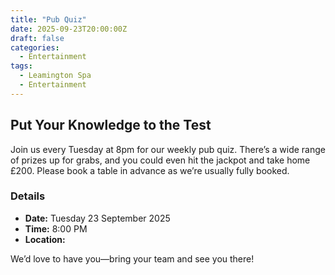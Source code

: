 ```yaml
---
title: "Pub Quiz"
date: 2025-09-23T20:00:00Z
draft: false
categories:
  - Entertainment
tags:
  - Leamington Spa
  - Entertainment
---
```


## Put Your Knowledge to the Test

Join us every Tuesday at 8pm for our weekly pub quiz. There’s a wide range of prizes up for grabs, and you could even hit the jackpot and take home £200. Please book a table in advance as we’re usually fully booked.

### Details
- **Date:** Tuesday 23 September 2025
- **Time:** 8:00 PM
- **Location:**

We’d love to have you—bring your team and see you there!